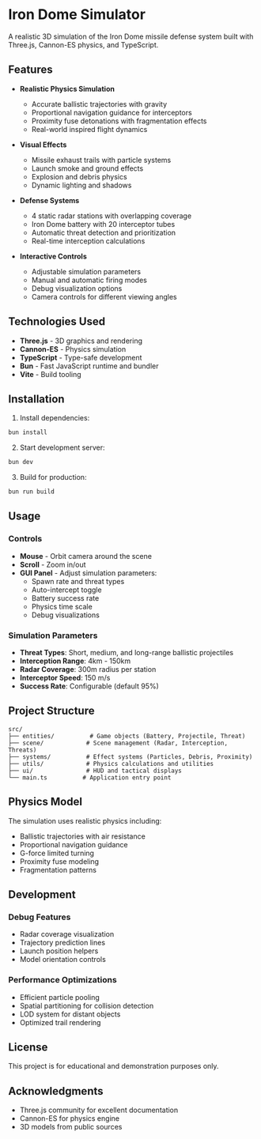 # Iron Dome Simulator

A realistic 3D simulation of the Iron Dome missile defense system built with Three.js, Cannon-ES physics, and TypeScript.

## Features

- **Realistic Physics Simulation**
  - Accurate ballistic trajectories with gravity
  - Proportional navigation guidance for interceptors
  - Proximity fuse detonations with fragmentation effects
  - Real-world inspired flight dynamics

- **Visual Effects**
  - Missile exhaust trails with particle systems
  - Launch smoke and ground effects
  - Explosion and debris physics
  - Dynamic lighting and shadows

- **Defense Systems**
  - 4 static radar stations with overlapping coverage
  - Iron Dome battery with 20 interceptor tubes
  - Automatic threat detection and prioritization
  - Real-time interception calculations

- **Interactive Controls**
  - Adjustable simulation parameters
  - Manual and automatic firing modes
  - Debug visualization options
  - Camera controls for different viewing angles

## Technologies Used

- **Three.js** - 3D graphics and rendering
- **Cannon-ES** - Physics simulation
- **TypeScript** - Type-safe development
- **Bun** - Fast JavaScript runtime and bundler
- **Vite** - Build tooling

## Installation

1. Install dependencies:
```bash
bun install
```

2. Start development server:
```bash
bun dev
```

3. Build for production:
```bash
bun run build
```

## Usage

### Controls

- **Mouse** - Orbit camera around the scene
- **Scroll** - Zoom in/out
- **GUI Panel** - Adjust simulation parameters:
  - Spawn rate and threat types
  - Auto-intercept toggle
  - Battery success rate
  - Physics time scale
  - Debug visualizations

### Simulation Parameters

- **Threat Types**: Short, medium, and long-range ballistic projectiles
- **Interception Range**: 4km - 150km
- **Radar Coverage**: 300m radius per station
- **Interceptor Speed**: 150 m/s
- **Success Rate**: Configurable (default 95%)

## Project Structure

```
src/
├── entities/          # Game objects (Battery, Projectile, Threat)
├── scene/            # Scene management (Radar, Interception, Threats)
├── systems/          # Effect systems (Particles, Debris, Proximity)
├── utils/            # Physics calculations and utilities
├── ui/               # HUD and tactical displays
└── main.ts          # Application entry point
```

## Physics Model

The simulation uses realistic physics including:
- Ballistic trajectories with air resistance
- Proportional navigation guidance
- G-force limited turning
- Proximity fuse modeling
- Fragmentation patterns

## Development

### Debug Features

- Radar coverage visualization
- Trajectory prediction lines
- Launch position helpers
- Model orientation controls

### Performance Optimizations

- Efficient particle pooling
- Spatial partitioning for collision detection
- LOD system for distant objects
- Optimized trail rendering

## License

This project is for educational and demonstration purposes only.

## Acknowledgments

- Three.js community for excellent documentation
- Cannon-ES for physics engine
- 3D models from public sources